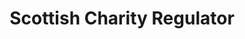 ---
schema: default
title: Scottish Charity Regulator
description: public corporation controlled by Scottish Government
logo: ''
type:
- Other agency
portal_url: ''
org_url: http://www.oscr.org.uk/
twitter_handle: 
wikidata_org_qid: Q107179294
wdtk_id: 
---